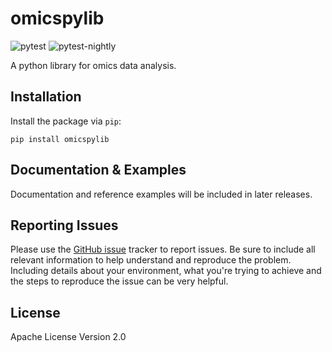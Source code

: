 # omicspylib
![pytest](https://github.com/dialectos-ai/omicspylib/actions/workflows/python-app.yml/badge.svg)  ![pytest-nightly](https://github.com/dialectos-ai/omicspylib/actions/workflows/python-nightly-tests.yml/badge.svg)

A python library for omics data analysis.


## Installation
Install the package via `pip`:

```shell
pip install omicspylib
```


## Documentation & Examples
Documentation and reference examples will be
included in later releases.


## Reporting Issues
Please use the [GitHub issue](https://github.com/dialectos-ai/omicspylib/issues) tracker to report issues. Be sure to include all relevant information to help understand and reproduce the problem. Including details about your environment, what you're trying to achieve and the steps to reproduce the issue can be very helpful.


## License
Apache License Version 2.0